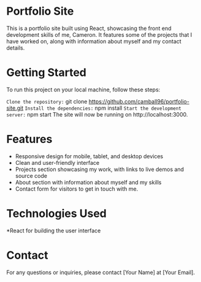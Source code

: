 # Portfolio Site #
This is a portfolio site built using React, showcasing the front end development skills of me, Cameron. It features some of the projects that I have worked on, along with information about myself and my contact details.

# Getting Started #
To run this project on your local machine, follow these steps:

`Clone the repository:` 
git clone https://github.com/camball96/portfolio-site.git
`Install the dependencies:`
npm install
`Start the development server:`
npm start
The site will now be running on http://localhost:3000.

# Features #
* Responsive design for mobile, tablet, and desktop devices
* Clean and user-friendly interface
* Projects section showcasing my work, with links to live demos and source code
* About section with information about myself and my skills
* Contact form for visitors to get in touch with me.

# Technologies Used #
*React for building the user interface

# Contact #
For any questions or inquiries, please contact [Your Name] at [Your Email].
